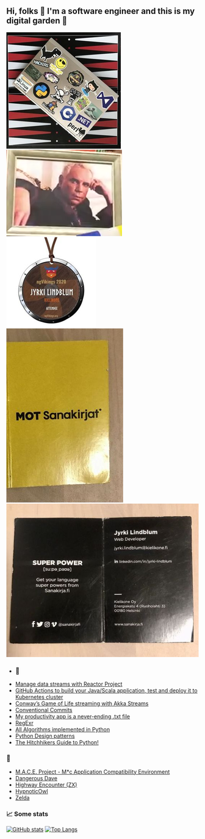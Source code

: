 ## Hi, folks 👋 I'm a software engineer and this is my digital garden 🌱

![300lap](300lap.jpeg)
![bm](bm.png)
![235](235ngvikings2020.jpg)
![s2](s2.jpg)
![s1](s1.jpg)

* ### 📝
* [Manage data streams with Reactor Project](https://fedor-malyshkin.medium.com/manage-data-streams-with-reactor-project-da56922a8c4c)
* [GitHub Actions to build your Java/Scala application, test and deploy it to Kubernetes cluster](https://levelup.gitconnected.com/github-actions-to-build-your-java-scala-application-test-and-deploy-it-to-kubernetes-cluster-484779dfc200) 
* [Conway’s Game of Life streaming with Akka Streams](https://fedor-malyshkin.medium.com/conways-game-of-life-streaming-with-akka-streams-abddb9773d48)
* [Conventional Commits](//www.conventionalcommits.org)
* [My productivity app is a never-ending .txt file](//jeffhuang.com/productivity_text_file/)
* [RegExr](//regexr.com)
* [All Algorithms implemented in Python](//github.com/TheAlgorithms/Python/blob/master/DIRECTORY.md)
* [Python Design patterns](//github.com/faif/python-patterns)
* [The Hitchhikers Guide to Python!](//docs.python-guide.org)

### 🚀
* [M.A.C.E. Project - M*c Application Compatibility Environment](//https://mace.software/)
* [Dangerous Dave](//agafnik.com/testchambers/webdave/)
* [Highway Encounter (ZX)](//torinak.com/qaop#!encounter)
* [HypnoticOwl](//hypnoticowl.com/games/)
* [Zelda](//emupedia.net/emupedia-game-zelda)

### :chart_with_upwards_trend: Some stats
[![GitHub stats](https://github-readme-stats.vercel.app/api?username=j69&show_icons=true&count_private=true&hide=contribs)](https://github.com/j69)
[![Top Langs](https://github-readme-stats.vercel.app/api/top-langs/?username=j69&hide=javascript,html,CSS&layout=compact&exclude_repo=hflabs_am,magnetosoft_big_archive,magnetosoft_magnet)](https://github.com/j69)

